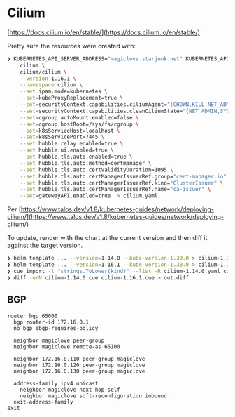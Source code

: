 # Cilium

[https://docs.cilium.io/en/stable/](https://docs.cilium.io/en/stable/)

Pretty sure the resources were created with:

```sh
❯ KUBERNETES_API_SERVER_ADDRESS="magiclove.starjunk.net" KUBERNETES_API_SERVER_PORT=6443 helm template \
    cilium \
    cilium/cilium \
    --version 1.16.1 \
    --namespace cilium \
    --set ipam.mode=kubernetes \
    --set=kubeProxyReplacement=true \
    --set=securityContext.capabilities.ciliumAgent="{CHOWN,KILL,NET_ADMIN,NET_RAW,IPC_LOCK,SYS_ADMIN,SYS_RESOURCE,DAC_OVERRIDE,FOWNER,SETGID,SETUID}" \
    --set=securityContext.capabilities.cleanCiliumState="{NET_ADMIN,SYS_ADMIN,SYS_RESOURCE}" \
    --set=cgroup.autoMount.enabled=false \
    --set=cgroup.hostRoot=/sys/fs/cgroup \
    --set=k8sServiceHost=localhost \
    --set=k8sServicePort=7445 \
    --set hubble.relay.enabled=true \
    --set hubble.ui.enabled=true \
    --set hubble.tls.auto.enabled=true \
    --set hubble.tls.auto.method=certmanager \
    --set hubble.tls.auto.certValidityDuration=1095 \
    --set hubble.tls.auto.certManagerIssuerRef.group="cert-manager.io" \
    --set hubble.tls.auto.certManagerIssuerRef.kind="ClusterIssuer" \
    --set hubble.tls.auto.certManagerIssuerRef.name="ca-issuer" \
    --set=gatewayAPI.enabled=true  > cilium.yaml
```

Per
[https://www.talos.dev/v1.8/kubernetes-guides/network/deploying-cilium/](https://www.talos.dev/v1.8/kubernetes-guides/network/deploying-cilium/)

To update, render with the chart at the current version and then diff it against
the target version.

```sh
❯ helm template ... --version=1.14.0 --kube-version-1.30.0 > cilium-1.14.0.yaml
❯ helm template ... --version=1.16.1 --kube-version-1.30.0 > cilium-1.16.1.yaml
❯ cue import -l "strings.ToLower(kind)" --list -R cilium-1.14.0.yaml cilium-1.16.1.yaml
❯ diff -urN cilium-1.14.0.cue cilium-1.16.1.cue > out.diff
```

## BGP

```frr
router bgp 65000
  bgp router-id 172.16.0.1
  no bgp ebgp-requires-policy

  neighbor magiclove peer-group
  neighbor magiclove remote-as 65100

  neighbor 172.16.0.110 peer-group magiclove
  neighbor 172.16.0.120 peer-group magiclove
  neighbor 172.16.0.130 peer-group magiclove

  address-family ipv4 unicast
    neighbor magiclove next-hop-self
    neighbor magiclove soft-reconfiguration inbound
  exit-address-family
exit
```
